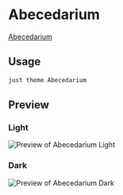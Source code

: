 # Abecedarium

[Abecedarium](https://notes.zacklenza.com)

## Usage

```bash
just theme Abecedarium
```

## Preview

### Light

![Preview of Abecedarium Light](preview-light.png)

### Dark

![Preview of Abecedarium Dark](preview-dark.png)
